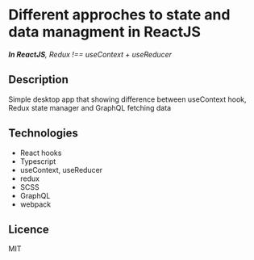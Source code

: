 # Different approches to state and data managment in ReactJS
*__In ReactJS__, Redux !== useContext + useReducer*

## Description
Simple desktop app that showing difference between useContext hook, Redux state manager and GraphQL fetching data

## Technologies
- React hooks
- Typescript
- useContext, useReducer
- redux
- SCSS
- GraphQL
- webpack

## Licence
MIT